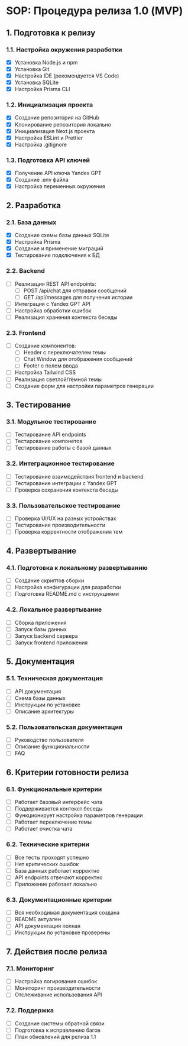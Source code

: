 # SOP: Процедура релиза 1.0 (MVP)

## 1. Подготовка к релизу

### 1.1. Настройка окружения разработки
- [x] Установка Node.js и npm
- [x] Установка Git
- [x] Настройка IDE (рекомендуется VS Code)
- [x] Установка SQLite
- [x] Настройка Prisma CLI

### 1.2. Инициализация проекта
- [x] Создание репозитория на GitHub
- [x] Клонирование репозитория локально
- [x] Инициализация Next.js проекта
- [x] Настройка ESLint и Prettier
- [x] Настройка .gitignore

### 1.3. Подготовка API ключей
- [x] Получение API ключа Yandex GPT
- [x] Создание .env файла
- [x] Настройка переменных окружения

## 2. Разработка

### 2.1. База данных
- [x] Создание схемы базы данных SQLite
- [x] Настройка Prisma
- [x] Создание и применение миграций
- [x] Тестирование подключения к БД

### 2.2. Backend
- [ ] Реализация REST API endpoints:
  - [ ] POST /api/chat для отправки сообщений
  - [ ] GET /api/messages для получения истории
- [ ] Интеграция с Yandex GPT API
- [ ] Настройка обработки ошибок
- [ ] Реализация хранения контекста беседы

### 2.3. Frontend
- [ ] Создание компонентов:
  - [ ] Header с переключателем темы
  - [ ] Chat Window для отображения сообщений
  - [ ] Footer с полем ввода
- [ ] Настройка Tailwind CSS
- [ ] Реализация светлой/тёмной темы
- [ ] Создание форм для настройки параметров генерации

## 3. Тестирование

### 3.1. Модульное тестирование
- [ ] Тестирование API endpoints
- [ ] Тестирование компонетов
- [ ] Тестирование работы с базой данных

### 3.2. Интеграционное тестирование
- [ ] Тестирование взаимодействия frontend и backend
- [ ] Тестирование интеграции с Yandex GPT
- [ ] Проверка сохранения контекста беседы

### 3.3. Пользовательское тестирование
- [ ] Проверка UI/UX на разных устройствах
- [ ] Тестирование производительности
- [ ] Проверка корректности отображения тем

## 4. Развертывание

### 4.1. Подготовка к локальному развертыванию
- [ ] Создание скриптов сборки
- [ ] Настройка конфигурации для разработки
- [ ] Подготовка README.md с инструкциями

### 4.2. Локальное развертывание
- [ ] Сборка приложения
- [ ] Запуск базы данных
- [ ] Запуск backend сервера
- [ ] Запуск frontend приложения

## 5. Документация

### 5.1. Техническая документация
- [ ] API документация
- [ ] Схема базы данных
- [ ] Инструкции по установке
- [ ] Описание архитектуры

### 5.2. Пользовательская документация
- [ ] Руководство пользователя
- [ ] Описание функциональности
- [ ] FAQ

## 6. Критерии готовности релиза

### 6.1. Функциональные критерии
- [ ] Работает базовый интерфейс чата
- [ ] Поддерживается контекст беседы
- [ ] Функционирует настройка параметров генерации
- [ ] Работает переключение темы
- [ ] Работает очистка чата

### 6.2. Технические критерии
- [ ] Все тесты проходят успешно
- [ ] Нет критических ошибок
- [ ] База данных работает корректно
- [ ] API endpoints отвечают корректно
- [ ] Приложение работает локально

### 6.3. Документационные критерии
- [ ] Вся необходимая документация создана
- [ ] README актуален
- [ ] API документация полная
- [ ] Инструкции по установке проверены

## 7. Действия после релиза

### 7.1. Мониторинг
- [ ] Настройка логирования ошибок
- [ ] Мониторинг производительности
- [ ] Отслеживание использования API

### 7.2. Поддержка
- [ ] Создание системы обратной связи
- [ ] Подготовка к исправлению багов
- [ ] План обновлений для релиза 1.1 